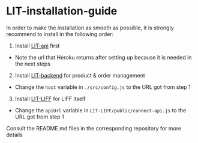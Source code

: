 # LIT-installation-guide

In order to make the installation as smooth as possible, it is strongly recommend to install in the following order:

1. Install [LIT-api](https://github.com/thammarith/LIT-api) first
  - Note the url that Heroku returns after setting up because it is needed in the next steps

2. Install [LIT-backend](https://github.com/thammarith/LIT-backend) for product & order management
  - Change the `host` variable in `./src/config.js` to the URL got from step 1

3. Install [LIT-LIFF](https://github.com/thammarith/LIT-LIFF) for LIFF itself
  - Change the `apiUrl` variable in `LIT-LIFF/public/connect-api.js` to the URL got from step 1

Consult the README.md files in the corresponding repository for more details
